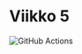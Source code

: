 # Viikko 5

![GitHub Actions](https://github.com/Pentu88/ohtu-2021k/workflows/Viikko%205/badge.svg)
